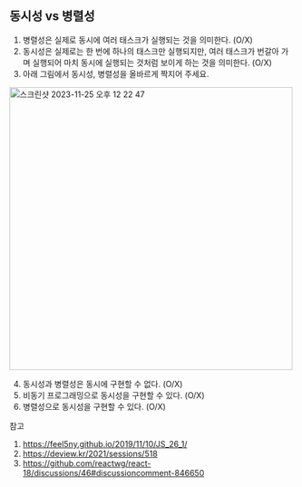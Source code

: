 ## 동시성 vs 병렬성

1. 병렬성은 실제로 동시에 여러 태스크가 실행되는 것을 의미한다. (O/X)
2. 동시성은 실제로는 한 번에 하나의 태스크만 실행되지만, 여러 태스크가 번갈아 가며 실행되어 마치 동시에 실행되는 것처럼 보이게 하는 것을 의미한다. (O/X)
3. 아래 그림에서 동시성, 병렬성을 올바르게 짝지어 주세요.

<img width="499" alt="스크린샷 2023-11-25 오후 12 22 47" src="https://github.com/sa02045/blog/assets/50866506/d344cd7d-e47f-409c-81e5-5ff8969cb146">

4. 동시성과 병렬성은 동시에 구현할 수 없다. (O/X)
5. 비동기 프로그래밍으로 동시성을 구현할 수 있다. (O/X)
6. 병렬성으로 동시성을 구현할 수 있다. (O/X)

참고

1. https://feel5ny.github.io/2019/11/10/JS_26_1/
2. https://deview.kr/2021/sessions/518
3. https://github.com/reactwg/react-18/discussions/46#discussioncomment-846650
